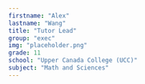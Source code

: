 ```yaml
---
firstname: "Alex"
lastname: "Wang"
title: "Tutor Lead"
group: "exec"
img: "placeholder.png"
grade: 11
school: "Upper Canada College (UCC)"
subject: "Math and Sciences"
---
```


